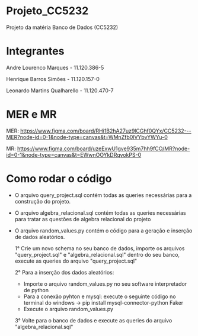 # Projeto_CC5232
Projeto da matéria Banco de Dados (CC5232)


# Integrantes 
Andre Lourenco Marques - 11.120.386-5

Henrique Barros Simões - 11.120.157-0

Leonardo Martins Qualharello - 11.120.470-7


# MER e MR
MER: https://www.figma.com/board/RHi1B2hA27uz9lCGhf0QYx/CC5232---MER?node-id=0-1&node-type=canvas&t=WMnZfb0lVYbvYWYu-0

MR: https://www.figma.com/board/uzeExwU1gve935m7hh9fCO/MR?node-id=0-1&node-type=canvas&t=EWwnOOYkDRqvokPS-0

# Como rodar o código 

  - O arquivo query_project.sql contém todas as queries necessárias para a construção do projeto.
  - O arquivo algebra_relacional.sql contém todas as queries necessárias para tratar as questões de algebra relacional do projeto 
  - O arquivo random_values.py contém o código para a geração e inserção de dados aleatórios.

    1° Crie um novo schema no seu banco de dados, importe os arquivos "query_project.sql" e "algebra_relacional.sql" dentro do seu banco, execute as queries do arquivo "query_project.sql"

    2° Para a inserção dos dados aleatórios:
      - Importe o arquivo random_values.py no seu software interpretador de python 
      - Para a conexão pyhton e mysql: execute o seguinte código no terminal do windows -> pip install mysql-connector-python Faker
      - Execute o arquivo random_values.py

    3° Volte para o banco de dados e execute as queries do arquivo "algebra_relacional.sql"
  

